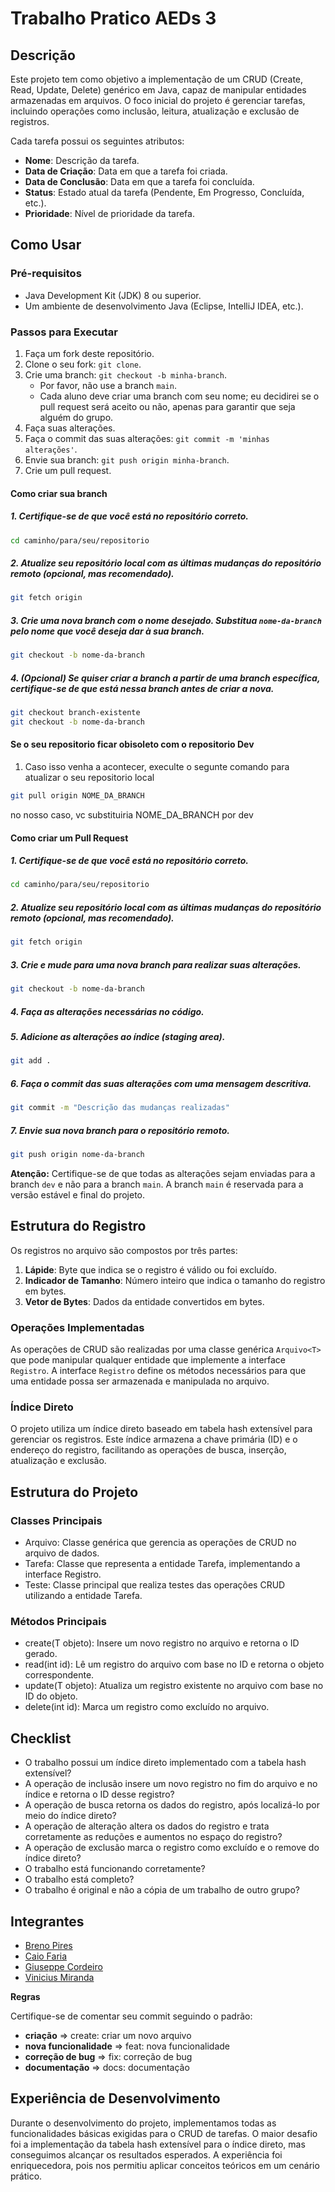 # Trabalho Pratico AEDs 3

## Descrição
Este projeto tem como objetivo a implementação de um CRUD (Create, Read, Update, Delete) genérico em Java, capaz de manipular entidades armazenadas em arquivos. O foco inicial do projeto é gerenciar tarefas, incluindo operações como inclusão, leitura, atualização e exclusão de registros.

Cada tarefa possui os seguintes atributos:

- **Nome**: Descrição da tarefa.
- **Data de Criação**: Data em que a tarefa foi criada.
- **Data de Conclusão**: Data em que a tarefa foi concluída.
- **Status**: Estado atual da tarefa (Pendente, Em Progresso, Concluída, etc.).
- **Prioridade**: Nível de prioridade da tarefa.

## Como Usar

### Pré-requisitos

- Java Development Kit (JDK) 8 ou superior.
- Um ambiente de desenvolvimento Java (Eclipse, IntelliJ IDEA, etc.).

### Passos para Executar

1. Faça um fork deste repositório.
2. Clone o seu fork: `git clone`.
3. Crie uma branch: `git checkout -b minha-branch`.
   - Por favor, não use a branch `main`.
   - Cada aluno deve criar uma branch com seu nome; eu decidirei se o pull request será aceito ou não, apenas para garantir que seja alguém do grupo.
4. Faça suas alterações.
5. Faça o commit das suas alterações: `git commit -m 'minhas alterações'`.
6. Envie sua branch: `git push origin minha-branch`.
7. Crie um pull request.

#### Como criar sua branch

##### 1. Certifique-se de que você está no repositório correto.
```bash
cd caminho/para/seu/repositorio
```

##### 2. Atualize seu repositório local com as últimas mudanças do repositório remoto (opcional, mas recomendado).
```bash
git fetch origin
```

##### 3. Crie uma nova branch com o nome desejado. Substitua `nome-da-branch` pelo nome que você deseja dar à sua branch.
```bash
git checkout -b nome-da-branch
```

##### 4. (Opcional) Se quiser criar a branch a partir de uma branch específica, certifique-se de que está nessa branch antes de criar a nova.
```bash
git checkout branch-existente
git checkout -b nome-da-branch
```

#### Se o seu repositorio ficar obisoleto com o repositorio Dev

1. Caso isso venha a acontecer, execulte o segunte comando para atualizar o seu repositorio local
```bash
git pull origin NOME_DA_BRANCH
```
no nosso caso, vc substituiria NOME_DA_BRANCH por dev

#### Como criar um Pull Request

##### 1. Certifique-se de que você está no repositório correto.
```bash
cd caminho/para/seu/repositorio
```
##### 2. Atualize seu repositório local com as últimas mudanças do repositório remoto (opcional, mas recomendado).
```bash
git fetch origin
```
##### 3. Crie e mude para uma nova branch para realizar suas alterações.
```bash
git checkout -b nome-da-branch
```
##### 4. Faça as alterações necessárias no código.

##### 5. Adicione as alterações ao índice (staging area).
```bash
git add .
```
##### 6. Faça o commit das suas alterações com uma mensagem descritiva.
```bash
git commit -m "Descrição das mudanças realizadas"
```
##### 7. Envie sua nova branch para o repositório remoto.
```bash
git push origin nome-da-branch
```

**Atenção:** Certifique-se de que todas as alterações sejam enviadas para a branch `dev` e não para a branch `main`. A branch `main` é reservada para a versão estável e final do projeto.

## Estrutura do Registro
Os registros no arquivo são compostos por três partes:

1. **Lápide**: Byte que indica se o registro é válido ou foi excluído.
2. **Indicador de Tamanho**: Número inteiro que indica o tamanho do registro em bytes.
3. **Vetor de Bytes**: Dados da entidade convertidos em bytes.

### Operações Implementadas
As operações de CRUD são realizadas por uma classe genérica `Arquivo<T>` que pode manipular qualquer entidade que implemente a interface `Registro`. A interface `Registro` define os métodos necessários para que uma entidade possa ser armazenada e manipulada no arquivo.

### Índice Direto
O projeto utiliza um índice direto baseado em tabela hash extensível para gerenciar os registros. Este índice armazena a chave primária (ID) e o endereço do registro, facilitando as operações de busca, inserção, atualização e exclusão.

## Estrutura do Projeto
### Classes Principais
- Arquivo<T extends Registro>: Classe genérica que gerencia as operações de CRUD no arquivo de dados.
- Tarefa: Classe que representa a entidade Tarefa, implementando a interface Registro.
- Teste: Classe principal que realiza testes das operações CRUD utilizando a entidade Tarefa.
### Métodos Principais
- create(T objeto): Insere um novo registro no arquivo e retorna o ID gerado.
- read(int id): Lê um registro do arquivo com base no ID e retorna o objeto correspondente.
- update(T objeto): Atualiza um registro existente no arquivo com base no ID do objeto.
- delete(int id): Marca um registro como excluído no arquivo.

## Checklist

- O trabalho possui um índice direto implementado com a tabela hash extensível?
- A operação de inclusão insere um novo registro no fim do arquivo e no índice e retorna o ID desse registro?
- A operação de busca retorna os dados do registro, após localizá-lo por meio do índice direto?
- A operação de alteração altera os dados do registro e trata corretamente as reduções e aumentos no espaço do registro?
- A operação de exclusão marca o registro como excluído e o remove do índice direto?
- O trabalho está funcionando corretamente?
- O trabalho está completo?
- O trabalho é original e não a cópia de um trabalho de outro grupo?

## Integrantes
- [Breno Pires](https://www.linkedin.com/in/brenopiressantos/)
- [Caio Faria](https://www.linkedin.com/in/caiofdiniz)
- [Giuseppe Cordeiro](https://www.linkedin.com/in/giuseppecordeiro/)
- [Vinicius Miranda](https://www.linkedin.com/in/vinimiraa/)

**Regras** 

Certifique-se de comentar seu commit seguindo o padrão:

- **criação** => create: criar um novo arquivo
- **nova funcionalidade** => feat: nova funcionalidade
- **correção de bug** => fix: correção de bug
- **documentação** => docs: documentação

## Experiência de Desenvolvimento
Durante o desenvolvimento do projeto, implementamos todas as funcionalidades básicas exigidas para o CRUD de tarefas. O maior desafio foi a implementação da tabela hash extensível para o índice direto, mas conseguimos alcançar os resultados esperados. A experiência foi enriquecedora, pois nos permitiu aplicar conceitos teóricos em um cenário prático.


